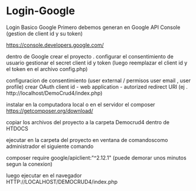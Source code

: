 # Login-Google
Login Basico Google
Primero debemos generan en Google API Console (gestion de client id y su token)

https://console.developers.google.com/

dentro de Google crear el proyecto . 
configurar el consentimiento de usuario
gestionar el secret client id y token (luego reemplazar el client id y el token en el archivo config.php)

configuracion de consentimiento (user external / permisos user email , user profile) 
crear OAuth client id  - web application -  autorized redirect URI (ej . http://localhost/DemoCrud4/index.php) 

instalar en la computadora local o en el servidor el composer https://getcomposer.org/download/

copiar los archivos del proyecto a la carpeta Democrud4 dentro de HTDOCS 

ejecutar en la carpeta del proyecto en ventana de comandoscomo administrador el siguiente comando

composer require google/apiclient:"^2.12.1"  (puede demorar unos minutos segun la conexion) 

luego ejecutar en el navegador HTTP://LOCALHOST/DEMOCRUD4/index.php

